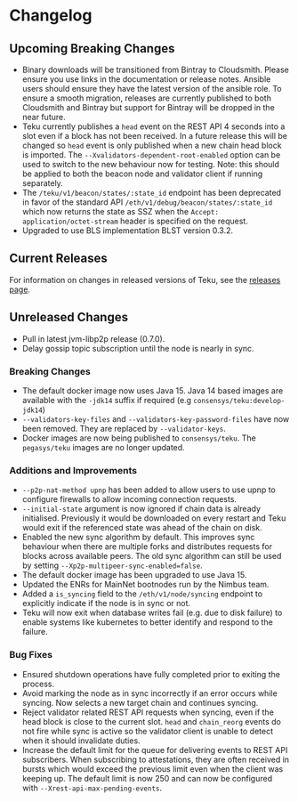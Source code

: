 # Changelog

## Upcoming Breaking Changes
- Binary downloads will be transitioned from Bintray to Cloudsmith.  Please ensure you use links in the documentation or release notes.
  Ansible users should ensure they have the latest version of the ansible role.
  To ensure a smooth migration, releases are currently published to both Cloudsmith and Bintray but support for Bintray will be dropped in the near future.
- Teku currently publishes a `head` event on the REST API 4 seconds into a slot even if a block has not been received. In a future release this will be changed so `head` event is only published when a new
  chain head block is imported. The `--Xvalidators-dependent-root-enabled` option can be used to switch to the new behaviour now for testing.
  Note: this should be applied to both the beacon node and validator client if running separately.
- The `/teku/v1/beacon/states/:state_id` endpoint has been deprecated in favor of the standard API `/eth/v1/debug/beacon/states/:state_id` which now returns the state as SSZ when the `Accept: application/octet-stream` header is specified on the request.
- Upgraded to use BLS implementation BLST version 0.3.2. 

## Current Releases
For information on changes in released versions of Teku, see the [releases page](https://github.com/ConsenSys/teku/releases).

## Unreleased Changes
- Pull in latest jvm-libp2p release (0.7.0).
- Delay gossip topic subscription until the node is nearly in sync.

### Breaking Changes
- The default docker image now uses Java 15. Java 14 based images are available with the `-jdk14` suffix if required (e.g `consensys/teku:develop-jdk14`)
- `--validators-key-files` and `--validators-key-password-files` have now been removed. They are replaced by `--validator-keys`.
- Docker images are now being published to `consensys/teku`. The `pegasys/teku` images are no longer updated.

### Additions and Improvements
- `--p2p-nat-method upnp` has been added to allow users to use upnp to configure firewalls to allow incoming connection requests.
- `--initial-state` argument is now ignored if chain data is already initialised. Previously it would be downloaded on every restart and Teku would exit if the referenced state was ahead of the chain on disk.
- Enabled the new sync algorithm by default. This improves sync behaviour when there are multiple forks and distributes requests for blocks across available peers. The old sync algorithm can still be used by setting `--Xp2p-multipeer-sync-enabled=false`.
- The default docker image has been upgraded to use Java 15.
- Updated the ENRs for MainNet bootnodes run by the Nimbus team.
- Added a `is_syncing` field to the `/eth/v1/node/syncing` endpoint to explicitly indicate if the node is in sync or not. 
- Teku will now exit when database writes fail (e.g. due to disk failure) to enable systems like kubernetes to better identify and respond to the failure.

### Bug Fixes
- Ensured shutdown operations have fully completed prior to exiting the process.
- Avoid marking the node as in sync incorrectly if an error occurs while syncing. Now selects a new target chain and continues syncing.
- Reject validator related REST API requests when syncing, even if the head block is close to the current slot.  `head` and `chain_reorg` events do not fire while sync is active so the validator client is unable to detect when it should invalidate duties.
- Increase the default limit for the queue for delivering events to REST API subscribers. When subscribing to attestations, they are often received in bursts which would exceed the previous limit even when the client was keeping up.
  The default limit is now 250 and can now be configured with `--Xrest-api-max-pending-events`.
